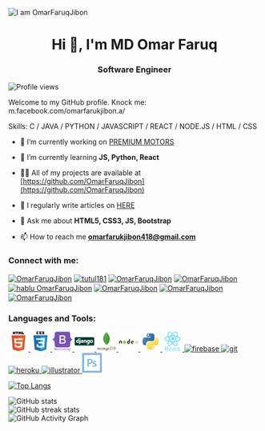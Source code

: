 ![I am OmarFaruqJibon](https://i.postimg.cc/bJ7CxVyL/Social-networking-pana.png)


<h1 align="center">Hi 👋, I'm MD Omar Faruq</h1>
<h3 align="center">Software Engineer</h3>

![Profile views](https://gpvc.arturio.dev/OmarFaruqJibon) 

Welcome to my GitHub profile.
Knock me: m.facebook.com/omarfarukjibon.a/

Skills: C / JAVA / PYTHON / JAVASCRIPT / REACT / NODE.JS / HTML / CSS
 

- 🔭 I’m currently working on [PREMIUM MOTORS](https://premium-motors-bd.web.app/)

- 🌱 I’m currently learning **JS, Python, React**

- 👨‍💻 All of my projects are available at [https://github.com/OmarFaruqJibon](https://github.com/OmarFaruqJibon)

- 📝 I regularly write articles on [HERE](https://omarfaruqjibon.github.io/my-portfolio)

- 💬 Ask me about **HTML5, CSS3, JS, Bootstrap**

- 📫 How to reach me **omarfarukjibon418@gmail.com**


<h3 align="left">Connect with me:</h3>
<p align="left">
<a href="https://fb.com/omarfarukjibon.a/" target="blank"><img align="center" src="https://raw.githubusercontent.com/rahuldkjain/github-profile-readme-generator/master/src/images/icons/Social/facebook.svg" alt="OmarFaruqJibon" height="30" width="40" /></a>
<a href="https://twitter.com/" target="blank"><img align="center" src="https://raw.githubusercontent.com/rahuldkjain/github-profile-readme-generator/master/src/images/icons/Social/twitter.svg" alt="tutul181" height="30" width="40" /></a>
<a href="https://www.linkedin.com/in/md-omar-faruq-42b36a194/" target="blank"><img align="center" src="https://raw.githubusercontent.com/rahuldkjain/github-profile-readme-generator/master/src/images/icons/Social/linked-in-alt.svg" alt="OmarFaruqJibon" height="30" width="40" /></a>
<a href="https://codepen.io/" target="blank"><img align="center" src="https://raw.githubusercontent.com/rahuldkjain/github-profile-readme-generator/master/src/images/icons/Social/codepen.svg" alt="OmarFaruqJibon" height="30" width="40" /></a>
<a href="https://www.youtube.com/" target="blank"><img align="center" src="https://raw.githubusercontent.com/rahuldkjain/github-profile-readme-generator/master/src/images/icons/Social/youtube.svg" alt="hablu OmarFaruqJibon" height="30" width="40" /></a>
<a href="https://instagram.com/" target="blank"><img align="center" src="https://raw.githubusercontent.com/rahuldkjain/github-profile-readme-generator/master/src/images/icons/Social/instagram.svg" alt="OmarFaruqJibon" height="30" width="40" /></a>
<a href="https://dribbble.com/" target="blank"><img align="center" src="https://raw.githubusercontent.com/rahuldkjain/github-profile-readme-generator/master/src/images/icons/Social/dribbble.svg" alt="OmarFaruqJibon" height="30" width="40" /></a>
<a href="https://www.behance.net/" target="blank"><img align="center" src="https://raw.githubusercontent.com/rahuldkjain/github-profile-readme-generator/master/src/images/icons/Social/behance.svg" alt="OmarFaruqJibon" height="30" width="40" /></a>
</p>

<h3 align="left">Languages and Tools:</h3>
<p align="left"> 
<a href="https://www.w3.org/html/" target="_blank"> <img src="https://raw.githubusercontent.com/devicons/devicon/master/icons/html5/html5-original-wordmark.svg" alt="html5" width="40" height="40"/> </a> 
<a href="https://www.w3schools.com/css/" target="_blank"> <img src="https://raw.githubusercontent.com/devicons/devicon/master/icons/css3/css3-original-wordmark.svg" alt="css3" width="40" height="40"/> </a>
<a href="https://getbootstrap.com" target="_blank"> <img src="https://raw.githubusercontent.com/devicons/devicon/master/icons/bootstrap/bootstrap-plain-wordmark.svg" alt="bootstrap" width="40" height="40"/> </a> 
<a href="https://www.djangoproject.com/" target="_blank"> <img src="https://raw.githubusercontent.com/devicons/devicon/master/icons/django/django-original.svg" alt="django" width="40" height="40"/> </a> 
<a href="https://www.mongodb.com/" target="_blank"> <img src="https://raw.githubusercontent.com/devicons/devicon/master/icons/mongodb/mongodb-original-wordmark.svg" alt="mongodb" width="40" height="40"/> </a> 
<a href="https://nodejs.org" target="_blank"> <img src="https://raw.githubusercontent.com/devicons/devicon/master/icons/nodejs/nodejs-original-wordmark.svg" alt="nodejs" width="40" height="40"/> </a>
<a href="https://www.python.org" target="_blank"> <img src="https://raw.githubusercontent.com/devicons/devicon/master/icons/python/python-original.svg" alt="python" width="40" height="40"/> </a> 
<a href="https://reactjs.org/" target="_blank"> <img src="https://raw.githubusercontent.com/devicons/devicon/master/icons/react/react-original-wordmark.svg" alt="react" width="40" height="40"/> </a> 
<a href="https://firebase.google.com/" target="_blank"> <img src="https://www.vectorlogo.zone/logos/firebase/firebase-icon.svg" alt="firebase" width="40" height="40"/> </a> 
<a href="https://git-scm.com/" target="_blank"> <img src="https://www.vectorlogo.zone/logos/git-scm/git-scm-icon.svg" alt="git" width="40" height="40"/> </a> 
<a href="https://heroku.com" target="_blank"> <img src="https://www.vectorlogo.zone/logos/heroku/heroku-icon.svg" alt="heroku" width="40" height="40"/> </a> 
<a href="https://www.adobe.com/in/products/illustrator.html" target="_blank"> <img src="https://www.vectorlogo.zone/logos/adobe_illustrator/adobe_illustrator-icon.svg" alt="illustrator" width="40" height="40"/> </a> 
<a href="https://www.photoshop.com/en" target="_blank"> <img src="https://raw.githubusercontent.com/devicons/devicon/master/icons/photoshop/photoshop-line.svg" alt="photoshop" width="40" height="40"/> </a> 
</p>

[![Top Langs](https://github-readme-stats.vercel.app/api/top-langs/?username=OmarFaruqJibon)](https://github.com/anuraghazra/github-readme-stats)

![GitHub stats](https://github-readme-stats.vercel.app/api?username=OmarFaruqJibon&show_icons=true)  
![GitHub streak stats](https://github-readme-streak-stats.herokuapp.com/?user=OmarFaruqJibon)  
![GitHub Activity Graph](https://activity-graph.herokuapp.com/graph?username=OmarFaruqJibon)  
